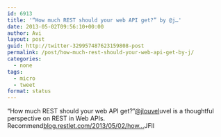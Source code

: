 ```yaml
---
id: 6913
title: '“How much REST should your web API get?” by @j…'
date: 2013-05-02T09:56:10+00:00
author: Avi
layout: post
guid: http://twitter-329957487623159808-post
permalink: /post/how-much-rest-should-your-web-api-get-by-j/
categories:
  - none
tags:
  - micro
  - tweet
format: status
---
```

“How much REST should your web API get?”[@jlouvel](http://twitter.com/jlouvel)uvel is a thoughtful perspective on REST in Web APIs. Recommend[blog.restlet.com/2013/05/02/how…](http://blog.restlet.com/2013/05/02/how-much-rest-should-your-web-api-get/)JFlI